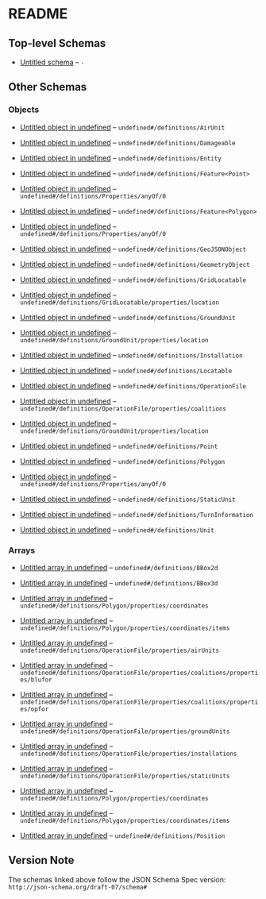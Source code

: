 # README

## Top-level Schemas

*   [Untitled schema](./models.md) – `-`

## Other Schemas

### Objects

*   [Untitled object in undefined](./models-definitions-airunit.md) – `undefined#/definitions/AirUnit`

*   [Untitled object in undefined](./models-definitions-damageable.md) – `undefined#/definitions/Damageable`

*   [Untitled object in undefined](./models-definitions-entity.md) – `undefined#/definitions/Entity`

*   [Untitled object in undefined](./models-definitions-featurepoint.md "Featurehttps://tools") – `undefined#/definitions/Feature<Point>`

*   [Untitled object in undefined](./models-definitions-properties-anyof-0.md) – `undefined#/definitions/Properties/anyOf/0`

*   [Untitled object in undefined](./models-definitions-featurepolygon.md "Featurehttps://tools") – `undefined#/definitions/Feature<Polygon>`

*   [Untitled object in undefined](./models-definitions-properties-anyof-0.md) – `undefined#/definitions/Properties/anyOf/0`

*   [Untitled object in undefined](./models-definitions-geojsonobject.md "GeoJSON Objecthttps://tools") – `undefined#/definitions/GeoJSONObject`

*   [Untitled object in undefined](./models-definitions-geometryobject.md "Geometry Objecthttps://tools") – `undefined#/definitions/GeometryObject`

*   [Untitled object in undefined](./models-definitions-gridlocatable.md) – `undefined#/definitions/GridLocatable`

*   [Untitled object in undefined](./models-definitions-gridlocatable-properties-location.md) – `undefined#/definitions/GridLocatable/properties/location`

*   [Untitled object in undefined](./models-definitions-groundunit.md) – `undefined#/definitions/GroundUnit`

*   [Untitled object in undefined](./models-definitions-groundunit-properties-location.md) – `undefined#/definitions/GroundUnit/properties/location`

*   [Untitled object in undefined](./models-definitions-installation.md) – `undefined#/definitions/Installation`

*   [Untitled object in undefined](./models-definitions-locatable.md) – `undefined#/definitions/Locatable`

*   [Untitled object in undefined](./models-definitions-operationfile.md) – `undefined#/definitions/OperationFile`

*   [Untitled object in undefined](./models-definitions-operationfile-properties-coalitions.md) – `undefined#/definitions/OperationFile/properties/coalitions`

*   [Untitled object in undefined](./models-definitions-groundunit-properties-location.md) – `undefined#/definitions/GroundUnit/properties/location`

*   [Untitled object in undefined](./models-definitions-point.md "Point Geometry Objecthttps://tools") – `undefined#/definitions/Point`

*   [Untitled object in undefined](./models-definitions-polygon.md "Polygon Geometry Objecthttps://tools") – `undefined#/definitions/Polygon`

*   [Untitled object in undefined](./models-definitions-properties-anyof-0.md) – `undefined#/definitions/Properties/anyOf/0`

*   [Untitled object in undefined](./models-definitions-staticunit.md) – `undefined#/definitions/StaticUnit`

*   [Untitled object in undefined](./models-definitions-turninformation.md) – `undefined#/definitions/TurnInformation`

*   [Untitled object in undefined](./models-definitions-unit.md) – `undefined#/definitions/Unit`

### Arrays

*   [Untitled array in undefined](./models-definitions-bbox2d.md "Bounding boxhttps://tools") – `undefined#/definitions/BBox2d`

*   [Untitled array in undefined](./models-definitions-bbox3d.md) – `undefined#/definitions/BBox3d`

*   [Untitled array in undefined](./models-definitions-polygon-properties-coordinates.md) – `undefined#/definitions/Polygon/properties/coordinates`

*   [Untitled array in undefined](./models-definitions-polygon-properties-coordinates-items.md) – `undefined#/definitions/Polygon/properties/coordinates/items`

*   [Untitled array in undefined](./models-definitions-operationfile-properties-airunits.md) – `undefined#/definitions/OperationFile/properties/airUnits`

*   [Untitled array in undefined](./models-definitions-operationfile-properties-coalitions-properties-blufor.md) – `undefined#/definitions/OperationFile/properties/coalitions/properties/blufor`

*   [Untitled array in undefined](./models-definitions-operationfile-properties-coalitions-properties-opfor.md) – `undefined#/definitions/OperationFile/properties/coalitions/properties/opfor`

*   [Untitled array in undefined](./models-definitions-operationfile-properties-groundunits.md) – `undefined#/definitions/OperationFile/properties/groundUnits`

*   [Untitled array in undefined](./models-definitions-operationfile-properties-installations.md) – `undefined#/definitions/OperationFile/properties/installations`

*   [Untitled array in undefined](./models-definitions-operationfile-properties-staticunits.md) – `undefined#/definitions/OperationFile/properties/staticUnits`

*   [Untitled array in undefined](./models-definitions-polygon-properties-coordinates.md) – `undefined#/definitions/Polygon/properties/coordinates`

*   [Untitled array in undefined](./models-definitions-polygon-properties-coordinates-items.md) – `undefined#/definitions/Polygon/properties/coordinates/items`

*   [Untitled array in undefined](./models-definitions-position.md "Positionhttps://tools") – `undefined#/definitions/Position`

## Version Note

The schemas linked above follow the JSON Schema Spec version: `http://json-schema.org/draft-07/schema#`
